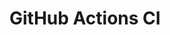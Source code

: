 # GitHub Actions CI




















































































































































































































































































































































































































































































































































































































































































































































































































































































































































































































































































































































































































































































































































































































































































































































































































































































































































































































































































































































































































































































































































































































































































































































































































































































































































































































































































































































































































































































































































































































































































































































































































































































































































































































































































































































































































































































